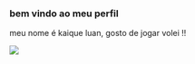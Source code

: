### bem vindo ao meu perfil 

meu nome é kaique luan, gosto de jogar volei !!

![](https://media1.tenor.com/m/_k5bbSRsHx4AAAAC/haikyuu.gif)
